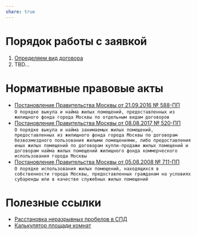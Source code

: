 ```yaml
---  
share: true  
---  
```

   
# Порядок работы с заявкой   
1. [Определяем вид договора](./1.%2520%D0%9E%D0%BF%D1%80%D0%B5%D0%B4%D0%B5%D0%BB%D1%8F%D0%B5%D0%BC%2520%D0%B2%D0%B8%D0%B4%2520%D0%B4%D0%BE%D0%B3%D0%BE%D0%B2%D0%BE%D1%80%D0%B0.md#)  
2. TBD...  
# Нормативные правовые акты  
* [Постановление Правительства Москвы от 21.09.2016 № 588-ПП](https://docs7.online-sps.ru/cgi/online.cgi?from=200078-0&req=doc&rnd=RwuV4g&base=MLAW&n=238305)  
  `О порядке выкупа и найма жилых помещений, предоставленных из жилищного фонда города Москвы по отдельным видам договоров`  
* [Постановление Правительства Москвы от 08.08.2017 № 520-ПП](https://docs7.online-sps.ru/cgi/online.cgi?from=190587-0&req=doc&rnd=RwuV4g&base=MLAW&n=230312)  
  `О порядке выкупа и найма занимаемых жилых помещений, предоставленных из жилищного фонда города Москвы по договорам безвозмездного пользования жилыми помещениями, либо предоставления иных жилых помещений по договорам купли-продажи жилых помещений и договорам найма жилых помещений жилищного фонда коммерческого использования города Москвы`  
* [Постановление Правительства Москвы от 05.08.2008 № 711-ПП](https://docs7.online-sps.ru/cgi/online.cgi?from=190586-0&req=doc&rnd=RwuV4g&base=MLAW&n=238306)  
  `О порядке использования жилых помещений, находящихся в собственности города Москвы, предоставленных гражданам на условиях субаренды или в качестве служебных жилых помещений`  
# Полезные ссылки  
* [Расстановка неразрывных пробелов в СПД](https://elornorthwind.github.io/SPD_spaces/)  
* [Калькулятор площади комнат](https://elornorthwind.github.io/room-area-calculator/)